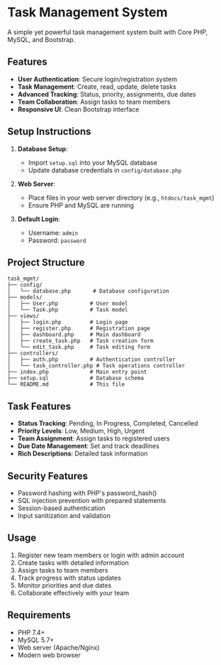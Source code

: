 # Task Management System

A simple yet powerful task management system built with Core PHP, MySQL, and Bootstrap.

## Features

- **User Authentication**: Secure login/registration system
- **Task Management**: Create, read, update, delete tasks
- **Advanced Tracking**: Status, priority, assignments, due dates
- **Team Collaboration**: Assign tasks to team members
- **Responsive UI**: Clean Bootstrap interface

## Setup Instructions

1. **Database Setup**:
   - Import `setup.sql` into your MySQL database
   - Update database credentials in `config/database.php`

2. **Web Server**:
   - Place files in your web server directory (e.g., `htdocs/task_mgmt`)
   - Ensure PHP and MySQL are running

3. **Default Login**:
   - Username: `admin`
   - Password: `password`

## Project Structure

```
task_mgmt/
├── config/
│   └── database.php       # Database configuration
├── models/
│   ├── User.php          # User model
│   └── Task.php          # Task model
├── views/
│   ├── login.php         # Login page
│   ├── register.php      # Registration page
│   ├── dashboard.php     # Main dashboard
│   ├── create_task.php   # Task creation form
│   └── edit_task.php     # Task editing form
├── controllers/
│   ├── auth.php          # Authentication controller
│   └── task_controller.php # Task operations controller
├── index.php             # Main entry point
├── setup.sql             # Database schema
└── README.md             # This file
```

## Task Features

- **Status Tracking**: Pending, In Progress, Completed, Cancelled
- **Priority Levels**: Low, Medium, High, Urgent
- **Team Assignment**: Assign tasks to registered users
- **Due Date Management**: Set and track deadlines
- **Rich Descriptions**: Detailed task information

## Security Features

- Password hashing with PHP's password_hash()
- SQL injection prevention with prepared statements
- Session-based authentication
- Input sanitization and validation

## Usage

1. Register new team members or login with admin account
2. Create tasks with detailed information
3. Assign tasks to team members
4. Track progress with status updates
5. Monitor priorities and due dates
6. Collaborate effectively with your team

## Requirements

- PHP 7.4+
- MySQL 5.7+
- Web server (Apache/Nginx)
- Modern web browser